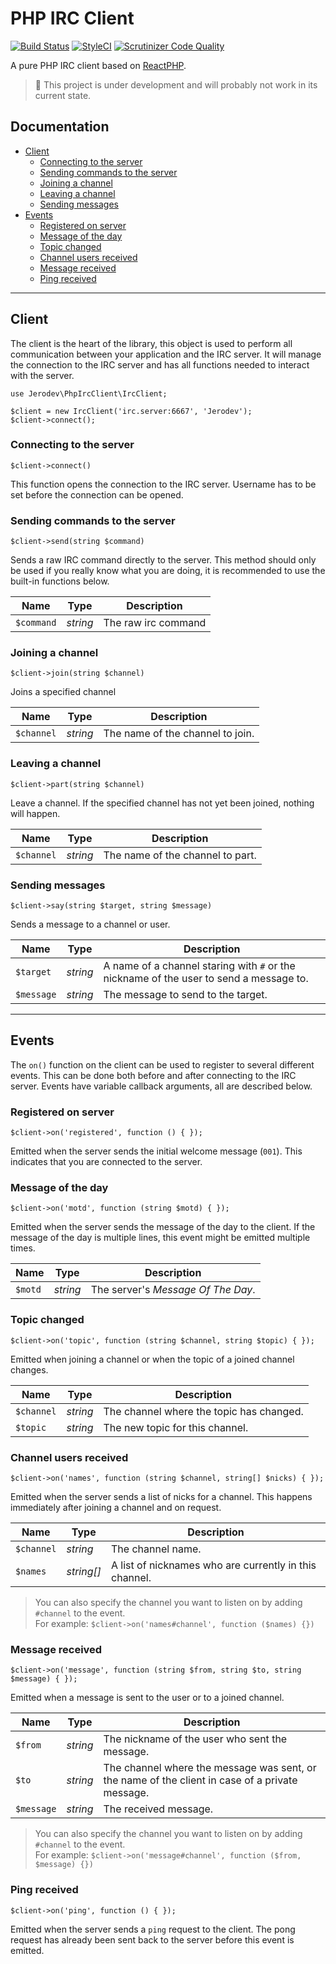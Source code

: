 # PHP IRC Client
[![Build Status](https://travis-ci.com/jerodev/php-irc-client.svg?branch=master)](https://travis-ci.com/jerodev/php-irc-client) [![StyleCI](https://github.styleci.io/repos/173153410/shield?branch=master)](https://github.styleci.io/repos/173153410) [![Scrutinizer Code Quality](https://scrutinizer-ci.com/g/jerodev/php-irc-client/badges/quality-score.png?b=master)](https://scrutinizer-ci.com/g/jerodev/php-irc-client/?branch=master)

A pure PHP IRC client based on [ReactPHP](https://reactphp.org/).

> :wrench: This project is under development and will probably not work in its current state.

## Documentation

  - [Client](#client)
    - [Connecting to the server](#client-connect)
    - [Sending commands to the server](#client-send-command)
    - [Joining a channel](#client-join-channel)
    - [Leaving a channel](#client-leave-channel)
    - [Sending messages](#client-sending-messages)
  - [Events](#events)
    - [Registered on server](#client-event-registered)
    - [Message of the day](#client-event-motd)
    - [Topic changed](#client-event-topic)
    - [Channel users received](#client-event-names)
    - [Message received](#client-event-message)
    - [Ping received](#client-event-ping)

---

## Client

The client is the heart of the library, this object is used to perform all communication between your application and the IRC server. It will manage the connection to the IRC server and has all functions needed to interact with the server.

    use Jerodev\PhpIrcClient\IrcClient;

    $client = new IrcClient('irc.server:6667', 'Jerodev');
    $client->connect();

### <a name="client-connect"></a> Connecting to the server

    $client->connect()

This function opens the connection to the IRC server. Username has to be set before the connection can be opened.

### <a name="client-send-command"></a> Sending commands to the server

    $client->send(string $command)

Sends a raw IRC command directly to the server. This method should only be used if you really know what you are doing, it is recommended to use the built-in functions below.

| Name | Type | Description
| --- | --- | --- |
| `$command` | *string* | The raw irc command


### <a name="client-join-channel"></a> Joining a channel

    $client->join(string $channel)

Joins a specified channel

| Name | Type | Description
| --- | --- | --- |
| `$channel` | *string* | The name of the channel to join.

### <a name="client-leave-channel"></a> Leaving a channel

    $client->part(string $channel)

Leave a channel. If the specified channel has not yet been joined, nothing will happen.

| Name | Type | Description
| --- | --- | --- |
| `$channel` | *string* | The name of the channel to part.

### <a name="client-sending-messages"></a> Sending messages

    $client->say(string $target, string $message)

Sends a message to a channel or user.

| Name | Type | Description
| --- | --- | --- |
| `$target` | *string* | A name of a channel staring with `#` or the nickname of the user to send a message to.
| `$message` | *string* | The message to send to the target.

---

## Events

The `on()` function on the client can be used to register to several different events. This can be done both before and after connecting to the IRC server. Events have variable callback arguments, all are described below.

### <a name="client-event-registered"></a> Registered on server

    $client->on('registered', function () { });

Emitted when the server sends the initial welcome message (`001`). This indicates that you are connected to the server.

### <a name="client-event-motd"></a> Message of the day

    $client->on('motd', function (string $motd) { });

Emitted when the server sends the message of the day to the client. If the message of the day is multiple lines, this event might be emitted multiple times.

| Name | Type | Description
| --- | --- | --- |
| `$motd` | *string* | The server's *Message Of The Day*.

### <a name="client-event-topic"></a> Topic changed

    $client->on('topic', function (string $channel, string $topic) { });

Emitted when joining a channel or when the topic of a joined channel changes.

| Name | Type | Description
| --- | --- | --- |
| `$channel` | *string* | The channel where the topic has changed.
| `$topic` | *string* | The new topic for this channel.

### <a name="client-event-names"></a> Channel users received

    $client->on('names', function (string $channel, string[] $nicks) { });

Emitted when the server sends a list of nicks for a channel. This happens immediately after joining a channel and on request.

| Name | Type | Description
| --- | --- | --- |
| `$channel` | *string* | The channel name.
| `$names` | *string[]* | A list of nicknames who are currently in this channel.

> You can also specify the channel you want to listen on by adding `#channel` to the event.<br />
> For example: `$client->on('names#channel', function ($names) {})`

### <a name="client-event-message"></a> Message received

    $client->on('message', function (string $from, string $to, string $message) { });

Emitted when a message is sent to the user or to a joined channel.

| Name | Type | Description
| --- | --- | --- |
| `$from` | *string* | The nickname of the user who sent the message.
| `$to` | *string* | The channel where the message was sent, or the name of the client in case of a private message.
| `$message` | *string* | The received message.

> You can also specify the channel you want to listen on by adding `#channel` to the event.<br />
> For example: `$client->on('message#channel', function ($from, $message) {})`

### <a name="client-event-ping"></a> Ping received

    $client->on('ping', function () { });

Emitted when the server sends a `ping` request to the client. The pong request has already been sent back to the server before this event is emitted.
